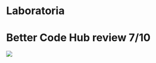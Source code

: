 # Laboratoria
# Better Code Hub review 7/10
<img src='https://bettercodehub.com/edge/badge/michelle31416neda/Laboratoria?branch=master'>

